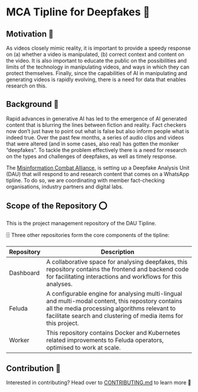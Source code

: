 # MCA Tipline for Deepfakes 🌟

## Motivation 🎯 	
As videos closely mimic reality, it is important to provide a speedy response on (a) whether a video is manipulated, (b) correct context and content on the video. It is also important to educate the public on the possibilities and limits of the technology in manipulating videos, and ways in which they can protect themselves. Finally, since the capabilities of AI in manipulating and generating videos is rapidly evolving, there is a need for data that enables research on this.


## Background 🌌
Rapid advances in generative AI has led to the emergence of AI generated content that is blurring the lines between fiction and reality. Fact checkers now don’t just have to point out what is false but also inform people what is indeed true. Over the past few months, a series of audio clips and videos that were altered (and in some cases, also real) has gotten the moniker “deepfakes”. To tackle the problem effectively there is a need for research on the types and challenges of deepfakes, as well as timely response. 

The [Misinformation Combat Alliance](https://mcaindia.in/), is setting up a Deepfake Analysis Unit (DAU) that will respond to and research content that comes on a WhatsApp tipline. To do so, we are coordinating with member fact-checking organisations, industry partners and digital labs. 

## Scope of the Repository ⭕
This is the project management repository of the DAU Tipline. 

🗄️ Three other repositories form the core components of the tipline:

| **Repository** | **Description** | 
| -- | --- | 
| Dashboard | A collaborative space for analysing deepfakes, this repository contains the frontend and backend code for facilitating interactions and workflows for this analyses. |
| Feluda | A configurable engine for analysing multi-lingual and multi-modal content, this repostory contains all the media processing algorithms relevant to facilitate search and clustering of media items for this project.|
| Worker | This repository contains Docker and Kubernetes related improvements to Feluda operators, optimised to work at scale. |


## Contribution 🌱
Interested in contributing? Head over to [CONTRIBUTING.md](https://github.com/tattle-made/DAU_tipline/blob/main/CONTRIBUTING.md) to learn more 🚦
